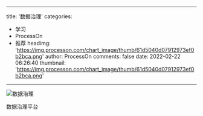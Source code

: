 
---
title: '数据治理'
categories: 
 - 学习
 - ProcessOn
 - 推荐
headimg: 'https://img.processon.com/chart_image/thumb/61d5040d07912973ef0b2bca.png'
author: ProcessOn
comments: false
date: 2022-02-22 06:26:40
thumbnail: 'https://img.processon.com/chart_image/thumb/61d5040d07912973ef0b2bca.png'
---

<div>   
<img class="thumb" alt="数据治理" src="https://img.processon.com/chart_image/thumb/61d5040d07912973ef0b2bca.png" referrerpolicy="no-referrer">
<p>数据治理平台</p>  
</div>
            